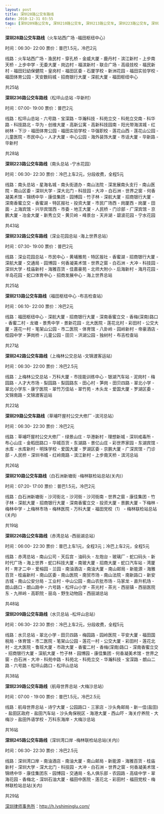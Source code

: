 ```yaml
---
layout: post
title: 深圳28路公交车路线
date: 2010-12-31 03:55
tags: [深圳209路公交车, 深圳210路公交车, 深圳213路公交车, 深圳223路公交车, 深圳226路公交车, 深圳232路公交车, 深圳236路公交车, 深圳239路公交车, 深圳242路公交车, 深圳245路公交车, 深圳29路公交车, 深圳公交, 深圳分类信息网站]
---
```

<strong>深圳28路公交车路线</strong>（火车站西广场 -福田枢纽中心）

时间：06:30- 22:00  票价：普巴1.5元，冷巴2元

线路：火车站西广场 - 渔民村 - 穿孔桥 - 金威大厦 - 鹿丹村 - 滨江新村 - 上步南天桥 - 上步中学 - 无委大厦 - 岗边村 - 福滨新村 - 联合广场 - 高级技校 - 福民新村 - 福田妇幼保健院 - 皇岗村 - 福田区委 - 石厦学校 - 新洲花园 - 福田实验学校 - 福田体育公园 - 天安数码城 - 招商银行大厦 - 深航大厦 - 福田枢纽中心

共25站

<strong>深圳236路公交车路线</strong>（松坪山总站 -华新村）

时间：07:00- 19:00  票价：普巴2元

线路：松坪山总站 - 六号路 - 宝深路 - 华瀚科技 - 科苑立交 - 科苑立交南 - 科华路 - 科技路北 - 华为 - 创维大厦 - 高新公寓 - 高新科技园南 - 阳光带海滨城 - 红树林 - 下沙 - 福田体育公园 - 福田实验学校 - 华强职校 - 莲花山西 - 莲花山公园 - 儿童医院 - 市民中心 - 人才大厦 - 中心公园 - 海外装饰大厦 - 市话大厦 - 华新路 - 华新村

共28站

<strong>深圳223路公交车路线</strong>（南头总站 -宁水花园）

时间：06:30- 22:30  票价：冷巴上车2元，分段收费，全程5元

线路：南头总站 - 星海名城 - 南头街道办 - 南山法院 - 深发展南头支行 - 南山医院 - 南山区委 - 深圳大学 - 深大北门 - 科技园 - 大冲 - 白石洲 - 世界之窗 - 何香凝美术馆 - 锦绣中华 - 康佳集团 - 园博园 - 竹子林 - 深航大厦 - 招商银行大厦 - 深南香蜜立交 - 香蜜湖 - 特区报社 - 投资大厦 - 市民广场西 - 岗厦西 - 岗厦 - 田面 - 上海宾馆 - 兴华宾馆西 - 市委 - 地王大厦 - 人民桥 - 门诊部 - 广深宾馆 - 京鹏大厦 - 冶金大厦 - 新秀立交 - 黄贝岭 - 峰景台 - 天井湖 - 碧波花园 - 宁水花园

共43站

<strong>深圳232路公交车路线</strong>（深业花园总站 -海上世界总站）

时间：07:30- 19:00   票价：普巴2元

线路：深业花园总站 - 市民中心 - 黄埔雅苑 - 特区报社 - 香蜜湖 - 招商银行大厦 - 深航大厦 - 交通局 - 园博园 - 何香凝美术馆 - 世界之窗 - 白石洲 - 大冲 - 科技园 - 深圳大学 - 桂庙新村 - 海雅百货 - 佳嘉豪苑 - 北师大附小 - 后海新村 - 海月花园 - 半岛花园 - 蛇口体育中心 - 招商发展中心 - 海上世界总站

共25站

<strong>深圳213路公交车路线</strong>（福田枢纽中心 -布吉检查站）

时间：06:10- 22:00   票价：冷巴2元

线路：福田枢纽中心 - 深航大厦 - 招商银行大厦 - 深南香蜜立交 - 香梅(深南)路口 - 香蜜二村 - 龙塘 - 景秀中学 - 景新花园 - 北大医院 - 莲花北村 - 彩田村 - 公交大厦 - 莲花一村 - 笔架山公园 - 市二医院 - 体育馆 - 八卦岭 - 园岭新村 - 帝豪酒店 - 桂园中学 - 笋岗桥 - 儿童公园 - 田贝 - 洪湖公园 - 独树村 - 布吉检查站

共27站

<strong>深圳242路公交车路线</strong>（上梅林公交总站 -文锦渡客运站）

时间：06:30- 22:00  票价：冷巴2.5元

线路：上梅林公交总站 - 万科大厦 - 市技能训练中心 - 银湖汽车站 - 泥岗村 - 梅园路 - 人才大市场 - 梨园路 - 梨园路东 - 田心村 - 笋岗 - 田贝四路 - 翠北小学 - 翠北小学东 - 康宁医院 - 翠竹万佳站 - 翠竹苑 - 木头龙 - 爱国大厦 - 罗湖区委 - 文锦南路 - 文锦渡客运站

共22站

<strong>深圳29路公交车路线</strong>（草埔吓屋村公交大修厂 -滨河总站）

时间：06:30- 22:30  票价：冷巴2元

线路：草埔吓屋村公交大修厂 - 绿景山庄 - 华港新村 - 理想新城 - 深圳戒毒所 - 布心山庄 - 金稻田路口 - 华城百货 - 东湖路 - 景亿山庄 - 彩世界家园 - 东湖宾馆 - 水库 - 水库新村 - 明珠学校 - 爱国大厦 - 罗湖区委 - 京鹏大厦 - 广深宾馆 - 门诊部 - 人民桥 - 深圳书城 - 红岭南路 - 滨江新村 - 上步南天桥 - 滨河总站

共26站

<strong>深圳210路公交车路线</strong>（白石洲新塘街 -梅林联检站总站(关内)）

时间：07:20- 17:00  票价：普巴1.5元，冷巴2元

线路：白石洲新塘街 - 沙河街北 - 沙河街 - 沙河街南 - 世界之窗 - 康佳集团 - 竹子林 - 深航大厦 - 招商银行大厦 - 深南香蜜立交 - 投资大厦 - 景鹏大厦 - 下梅林 - 梅林中学 - 上梅林市场 - 梅林医院 - 万科大厦 - 福田党校（1） - 梅林联检站总站(关内)

共19站

<strong>深圳226路公交车路线</strong>（赤湾总站 -西丽湖总站）

时间：06:00- 22:30  票价：普巴上车1元，全程3元；冷巴上车2元，全程5元

线路：赤湾总站 - 南山公司 - 天后宫 - 油码头 - 左炮台 - 玻璃厂 - 蛇口码头 - 新时代广场 - 海上世界 - 蛇口科技大厦 - 南玻大厦 - 招商大厦 - 蛇口汽车站 - 湾厦村 - 育才二中 - 爱榕园 - 兰园 - 南油酒店 - 南油大厦 - 南山邮局 - 新能源 - 海雅百货 - 桂庙新村 - 南山区委 - 南山医院 - 南贸市场 - 南山法院 - 南新路口 - 新安古城 - 南山公安分局 - 工业村 - 中山公园 - 南山农批市场 - 马家龙 - 直升机场 - 朗山路口 - 朗山路中 - 六号路 - 松坪山小学 - 茶光村 - 茶光 - 西丽镇 - 西丽医院东 - 九祥岭 - 高职院 - 丽岛 - 野生动物园 - 西丽湖总站

共48站

<strong>深圳209路公交车路线</strong>（水贝总站 -松坪山总站）

时间：06:30- 22:30   票价：冷巴上车2元，分段收费，全程5元

线路：水贝总站 - 翠北小学 - 田贝四路 - 梅园路 - 园岭医院 - 平安大厦 - 福田国税局 - 体育馆 - 市二医院 - 笔架山公园 - 莲花一村 - 公交大厦 - 彩田村 - 莲花北村 - 北大医院 - 鲁班大厦 - 市政大厦 - 香蜜二村 - 香梅(深南)路口 - 深南香蜜立交 - 招商银行大厦 - 深航大厦 - 竹子林 - 园博园 - 康佳集团 - 何香凝美术馆 - 世界之窗 - 白石洲 - 大冲 - 科苑中路 - 科苑北 - 科苑立交 - 华瀚科技 - 宝深路 - 朗山二路 - 六号路 - 松坪山路口 - 松坪山总站

共38站

<strong>深圳239路公交车路线</strong>（航母世界总站 -大梅沙总站）

时间：07:00 - 19:00  票价：普巴1.5元，冷巴2.5元

线路：航母世界总站 - 诗宁大厦 - 公园路口 - 三家店 - 沙头角邮局 - 新一佳(盐田) - 盐田区政府 - 盐田汽车站 - 沙头角保税区 - 海港大厦 - 西山吓 - 海关疗养院 - 大梅沙 - 盐田外语学校 - 万科东海岸 - 大梅沙总站

共16站

<strong>深圳245路公交车路线</strong>（深圳湾口岸 -梅林联检站总站(关内)）

时间：06:30- 22:30  票价：冷巴2.5元

线路：深圳湾口岸 - 南油酒店 - 南油大厦 - 南山邮局 - 新能源 - 海雅百货 - 桂庙新村 - 深圳大学 - 深大北门 - 科技园 - 大冲 - 白石洲 - 世界之窗 - 何香凝美术馆 - 锦绣中华 - 康佳集团东 - 园博园 - 交通局 - 名人俱乐部 - 农园路 - 高级中学 - 翠海花园 - 香梅北 - 深圳石油大厦 - 福田中医院 - 莲花北 - 彩田村 - 福田党校 - 梅林联检站总站(关内)

共29站

<a href="http://h.lvshiminglu.com/">深圳律师事务所</a>：<a href="http://h.lvshiminglu.com/">http://h.lvshiminglu.com/</a>

